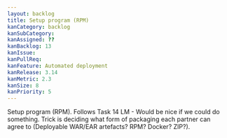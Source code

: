 ```yaml
---
layout: backlog
title: Setup program (RPM)
kanCategory: backlog
kanSubCategory:
kanAssigned: ??
kanBacklog: 13
kanIssue:
kanPullReq:
kanFeature: Automated deployment
kanRelease: 3.14
kanMetric: 2.3
kanSize: 8
kanPriority: 5
---
```

Setup program (RPM). Follows Task 14 LM - Would be nice if we could do something. Trick is deciding what form of packaging each partner can agree to (Deployable WAR/EAR artefacts? RPM? Docker? ZIP?).
